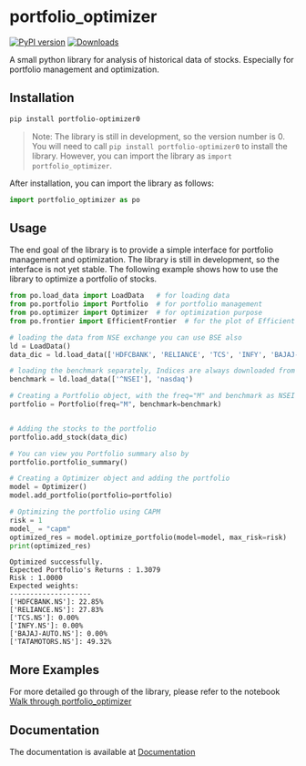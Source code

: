 # portfolio_optimizer

[![PyPI version](https://badge.fury.io/py/Portfolio-Optimizer.svg)](https://badge.fury.io/py/portfolio-optimizer0)
[![Downloads](https://static.pepy.tech/badge/portfolio-optimizer0)](https://pepy.tech/project/portfolio-optimizer0)



A small python library for analysis of historical data of stocks. Especially for portfolio management and optimization.

## Installation

```bash
pip install portfolio-optimizer0
```

> Note: The library is still in development, so the version number is 0. You will need to call `pip install portfolio-optimizer0` to install the library. However, you can import the library as `import portfolio_optimizer`.

After installation, you can import the library as follows:

```python
import portfolio_optimizer as po
```

## Usage

The end goal of the library is to provide a simple interface for portfolio management and optimization. The library is still in development, so the interface is not yet stable. The following example shows how to use the library to optimize a portfolio of stocks.

```python
from po.load_data import LoadData   # for loading data
from po.portfolio import Portfolio  # for portfolio management
from po.optimizer import Optimizer  # for optimization purpose
from po.frontier import EfficientFrontier  # for the plot of Efficient Frontier

# loading the data from NSE exchange you can use BSE also
ld = LoadData()
data_dic = ld.load_data(['HDFCBANK', 'RELIANCE', 'TCS', 'INFY', 'BAJAJ-AUTO', 'TATAMOTORS'], 'NSE')

# loading the benchmark separately, Indices are always downloaded from nasdaq
benchmark = ld.load_data(['^NSEI'], 'nasdaq')

# Creating a Portfolio object, with the freq="M" and benchmark as NSEI (Nifty 50)
portfolio = Portfolio(freq="M", benchmark=benchmark)


# Adding the stocks to the portfolio
portfolio.add_stock(data_dic)

# You can view you Portfolio summary also by
portfolio.portfolio_summary()

# Creating a Optimizer object and adding the portfolio
model = Optimizer()
model.add_portfolio(portfolio=portfolio)

# Optimizing the portfolio using CAPM
risk = 1
model_ = "capm"
optimized_res = model.optimize_portfolio(model=model, max_risk=risk)
print(optimized_res)
```

```output
Optimized successfully.
Expected Portfolio's Returns : 1.3079
Risk : 1.0000
Expected weights:
--------------------
['HDFCBANK.NS']: 22.85%
['RELIANCE.NS']: 27.83%
['TCS.NS']: 0.00%
['INFY.NS']: 0.00%
['BAJAJ-AUTO.NS']: 0.00%
['TATAMOTORS.NS']: 49.32%
```

## More Examples

For more detailed go through of the library, please refer to the notebook [Walk through portfolio_optimizer](https://github.com/shailjakant-3245/portfolio_optimizer/blob/main/go_through_portfolio_optimizer.ipynb)

## Documentation

The documentation is available at [Documentation](https://shailjakant-3245.github.io/portfolio_optimizer/)
